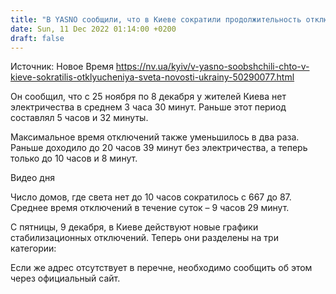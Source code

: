 ```yaml
---
title: "В YASNO сообщили, что в Киеве сократили продолжительность отключения света"
date: Sun, 11 Dec 2022 01:14:00 +0200
draft: false
---
```

Источник: Новое Время https://nv.ua/kyiv/v-yasno-soobshchili-chto-v-kieve-sokratilis-otklyucheniya-sveta-novosti-ukrainy-50290077.html


Он сообщил, что с 25 ноября по 8 декабря у жителей Киева нет электричества в среднем 3 часа 30 минут. Раньше этот период составлял 5 часов и 32 минуты.

Максимальное время отключений также уменьшилось в два раза. Раньше доходило до 20 часов 39 минут без электричества, а теперь только до 10 часов и 8 минут.

 Видео дня   

Число домов, где света нет до 10 часов сократилось с 667 до 87. Среднее время отключений в течение суток – 9 часов 29 минут.

С пятницы, 9 декабря, в Киеве действуют новые графики стабилизационных отключений. Теперь они разделены на три категории:

Если же адрес отсутствует в перечне, необходимо сообщить об этом через официальный сайт.
